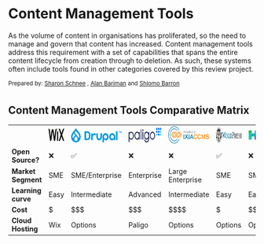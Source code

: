 # Content Management Tools
As the volume of content in  organisations has proliferated, so the need to manage and govern that content has increased. Content management tools address this requirement with a set of capabilities that spans the entire content lifecycle from creation through to deletion. As such, these systems often include tools found in other categories covered by this review project.<p>

<sup>Prepared by:
<a href="https://www.linkedin.com/in/sol-barron-36a07a1/">Sharon Schnee</a> , <a href="https://www.linkedin.com/in/sol-barron-36a07a1/">Alan Bariman</a>  and <a href="https://www.linkedin.com/in/sol-barron-36a07a1/">Shlomo Barron</a> 
##

## Content Management Tools Comparative Matrix
<table>
  <th>
    <td><a href="Wix.md"><img src='Wixlogo.png' height='25' width='70'></a></td> 
    <td><a href="Drupal.md"><img src='drupal.png' height='30'></a></td> 
    <td><sub><a href="Paligo.md"><img src='paligo-logo-1.png' height='30'></a></sub></td> 
    <td><a href="MadCap.md"><img src='ixia-logo.png' height='35'></a></td> 
    <td><a href="WordPress.md"><img src='WordPress-cropped-logo.png' height='30'></td> 
    <td><a href="Heretto.md"><img src='Heretto-2.png' height='20'></a></td> 
  </th>
  <tr>
    <td><b>Open Source?</td>
    <td>&#10060</td>
    <td>&#9989</td>
    <td>&#10060</td>
    <td>&#10060</td>
    <td>&#9989</td>
    <td>&#10060</td>
  </tr>
  <tr>
    <td><b>Market Segment</td>
    <td>SME</td>
    <td>SME/Enterprise</td>
    <td>Enterprise</td>
    <td>Large Enterprise</td>
    <td>SME</td>
    <td>SME/Enterprise</td>
  </tr> 
  <tr>
    <td><b>Learning curve</td>
    <td>Easy</td>
    <td>Intermediate</td>
    <td>Advanced</td>
    <td>Intermediate</td>
    <td>Easy</td>
    <td>Easy</td>
  </tr> 
  <tr>
    <td><b>Cost</td>
    <td>$</td>
    <td>$$$</td>
    <td>$$$</td>
    <td>$$$$</td>
    <td>$</td>
    <td>$$$</td>
  </tr>
  <tr>
    <td><b>Cloud Hosting</td>
    <td>Wix</td>
    <td>Options</td>
    <td>Paligo </td>
    <td>Options</td>
    <td>Options</td>
    <td>Options</td>
  </tr> 

</table>
